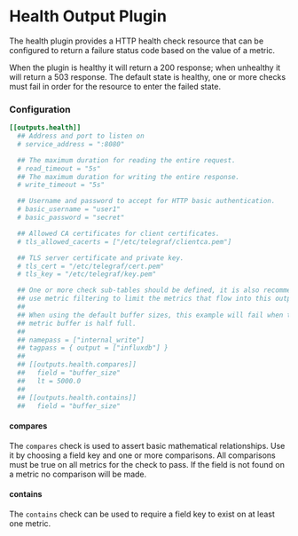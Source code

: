 # Health Output Plugin

The health plugin provides a HTTP health check resource that can be configured
to return a failure status code based on the value of a metric.

When the plugin is healthy it will return a 200 response; when unhealthy it
will return a 503 response.  The default state is healthy, one or more checks
must fail in order for the resource to enter the failed state.

### Configuration
```toml
[[outputs.health]]
  ## Address and port to listen on
  # service_address = ":8080"

  ## The maximum duration for reading the entire request.
  # read_timeout = "5s"
  ## The maximum duration for writing the entire response.
  # write_timeout = "5s"

  ## Username and password to accept for HTTP basic authentication.
  # basic_username = "user1"
  # basic_password = "secret"

  ## Allowed CA certificates for client certificates.
  # tls_allowed_cacerts = ["/etc/telegraf/clientca.pem"]

  ## TLS server certificate and private key.
  # tls_cert = "/etc/telegraf/cert.pem"
  # tls_key = "/etc/telegraf/key.pem"

  ## One or more check sub-tables should be defined, it is also recommended to
  ## use metric filtering to limit the metrics that flow into this output.
  ##
  ## When using the default buffer sizes, this example will fail when the
  ## metric buffer is half full.
  ##
  ## namepass = ["internal_write"]
  ## tagpass = { output = ["influxdb"] }
  ##
  ## [[outputs.health.compares]]
  ##   field = "buffer_size"
  ##   lt = 5000.0
  ##
  ## [[outputs.health.contains]]
  ##   field = "buffer_size"
```

#### compares

The `compares` check is used to assert basic mathematical relationships.  Use
it by choosing a field key and one or more comparisons.  All comparisons must
be true on all metrics for the check to pass.  If the field is not found on a
metric no comparison will be made.

#### contains

The `contains` check can be used to require a field key to exist on at least
one metric.
